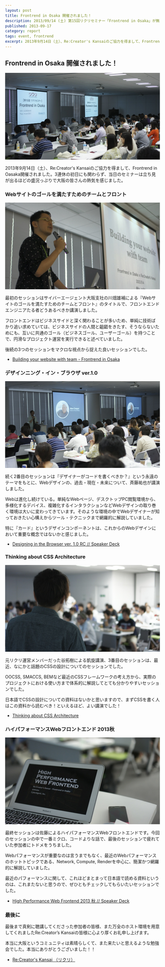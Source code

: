 ```yaml
---
layout: post
title: Frontrend in Osaka 開催されました！
description: 2013/09/14 (土) 第15回リクリセミナー「Frontrend in Osaka」が無事開催されました。
published: 2013-09-17
category: report
tags: event, frontrend
excerpt: 2013年9月14日（土）、Re:Creator's Kansaiのご協力を得まして、Frontrend in Oasaka開催されました。3連休の初日にも関わらず、当日のセミナーは立ち見が出るほどの盛況っぷりで大阪の皆さんの熱気を感じました。
---
```


## Frontrend in Osaka 開催されました！

![Frontrend in Osaka](/images/2013/0917_osaka.jpg)

2013年9月14日（土）、Re:Creator's Kansaiのご協力を得まして、Frontrend in Oasaka開催されました。3連休の初日にも関わらず、当日のセミナーは立ち見が出るほどの盛況っぷりで大阪の皆さんの熱気を感じました。


### Webサイトのゴールを満たすためのチームとフロント

![川畑雄補](/images/2013/0917_s1.jpg)


最初のセッションはサイバーエージェント大阪支社の川畑雄補による『Webサイトのゴールを満たすためのチームとフロント』のタイトルで、フロントエンドエンジニアたる者どうあるべきか講演しました。

フロントエンドはビジネスサイドと深く関わることが多いため、単純に技術ばかり追い求めていては、ビジネスサイドの人間と齟齬をきたす、そうならないためにも、互いに共通のゴール（ビジネスゴール、ユーザーゴール）を持つことで、円滑なプロジェクト運営を実行できると述べていました。

後続の3つのセッションをマクロな視点から捉えた良いセッションでした。

+ [Building your website with team - Frontrend in Osaka](http://www.slideshare.net/yusukekawabata/frontrend-ku-suke)


### デザインニング・イン・ブラウザ ver.1.0

![斉藤祐也](/images/2013/0917_s2.jpg)

続く2番目のセッションは『デザイナーがコードを書くべきか？』という永遠のテーマをもとに、Webデザインの、過去・現在・未来について、斉藤祐也が講演しました。

Webは進化し続けている。単純なWebページ、デスクトップPC閲覧環境から、多様化するデバイス、複雑化するインタラクションなどWebデザインの取り巻く環境は大いに変わってきています。そのような環境の中でWebデザイナーが知っておきたい心構えからツール・テクニックまで網羅的に解説していました。

特に『カード』というデザインコンポーネントは、これからのWebデザインにおいて重要な概念ではないかと感じました。

- [Designing in the Browser ver. 1.0 RC // Speaker Deck](https://speakerdeck.com/studiomohawk/designing-in-the-browser-ver-1-dot-0-rc)


### Thinking about CSS Architecture

![谷拓樹](/images/2013/0917_s3.jpg)


元リクリ運営メンバーだった谷拓樹による凱旋講演、3番目のセッションは、最近、なにかと話題のCSSの設計についてのセッションでした。

OOCSS, SMACCS, BEMなど最近のCSSフレームワークの考え方から、実際のプロジェクトにおける使い方まで体系的に解説してとても分かりやすいセッションでした。

日本語でCSSの設計についての資料はないかと思いますので、まずCSSを書く人はこの資料から読むべき！といえるほど、よい講演でした！

- [Thinking about CSS Architecture](http://www.slideshare.net/hiloki/thinking-about-css-architecture)

### ハイパフォーマンスWebフロントエンド 2013秋

![佐藤 歩](/images/2013/0917_s4.jpg)

最終セッションは佐藤によるハイパフォーマンスWebフロントエンドです。今回のセッションの中で一番ミクロ、コードよりな話で、最後のセッションで疲れていた参加者にトドメをうちました。

Webパフォーマンスが重要なのは言うまでもなく、最近のWebパフォーマンスのホットトピックである、Network, Compute, Renderを中心に、簡潔かつ網羅的に解説していました。

最近のパフォーマンスに関して、これほどまとまって日本語で読める資料というのは、これまたないと思うので、ぜひともチェックしてもらいたいセッションでした。

- [High Performance Web Frontend 2013 秋 // Speaker Deck](https://speakerdeck.com/ahomu/high-performance-web-frontend-2013-qiu)

### 最後に

最後まで真剣に聴講してくださった参加者の皆様、また万全のホスト環境を用意してくれましたRe:Creator’s Kansaiの皆様に心より厚くお礼申し上げます。

本当に大阪というコミュニティは素晴らしくて、また来たいと思えるような勉強会でした。本当にありがとうございました！！

- [Re:Creator's Kansai （リクリ）](http://www.re-creators.jp/)
